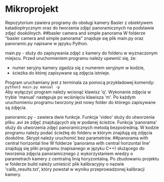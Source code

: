 # Mikroprojekt
Repozytorium zawiera programy do obsługi kamery Basler z obiektywem katadioptrycznym oraz do tworzenia zdjęć panoramicznych na podstawie zdjęć dookólnych.
##basler camera and simple panorama
W folderze "basler camera and simple panorama" znajduje się plik main.py oraz panoramic.py napisane w języku Python.

main.py - służy do zapisywania zdjęć z kamery do folderu w wyznaczonym miejscu. Przed uruchomieniem programu należy upewnić się, że:
- numer seryjny kamery zgadza się z numerem seryjnym w kodzie,
- ścieżka do której zapisywane są zdjęcia istnieje.

Program uruchamiany jest z terminala za pomocą przykładowej komendy: `python3 main.py manual -p`  
Aby wyłączyć program należy wcisnąć klawisz 'q'. Wykonanie zdjęcia w trybie 'manual' następuje po wciśnięciu klawisza 'm'.
Po każdym uruchomieniu programu tworzony jest nowy folder do którego zapisywane są zdjęcia.

panoramic.py - zawiera dwie funkcje. Funkcja 'video' służy do utworzenia pliku .avi ze zdjęć znajdujących się w podanej ścieżce. Funkcja 'panorama' służy do utworzenia zdjęć panoramicznych metodą bezpośrednią. W kodzie programu należy podać ścieżkę do folderu w którym znajdują się zdjęcia dookólne. Skrypt należy uruchomić bez parametrów.
##panorama with central horizontal line
W folderze 'panorama with central horizontal line' znajdują się pliki programu (napisanego w języku C++) służącego do tworzenia zdjęcia panoramicznego z wykorzystaniem wiedzy o parametrach kamery z centralną linią horyzontalną. Po zbudowaniu projektu w folderze build należy umieścić plik kalibracyjny o nazwie 'calib_results.txt', który powstał w wyniku przeprowadzonej kalibracji kamery.
